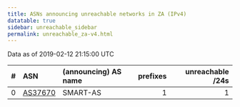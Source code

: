 ```yaml
---
title: ASNs announcing unreachable networks in ZA (IPv4)
datatable: true
sidebar: unreachable_sidebar
permalink: unreachable_za-v4.html
---
```


Data as of 2019-02-12 21:15:00 UTC


<div class="datatable-begin"></div>

|   # | ASN                                    | (announcing) AS name   |   prefixes |   unreachable /24s |
|----:|:---------------------------------------|:-----------------------|-----------:|-------------------:|
|   0 | [AS37670](unreachable_AS37670-v4.html) | SMART-AS               |          1 |                  1 |

<div class="datatable-end"></div>